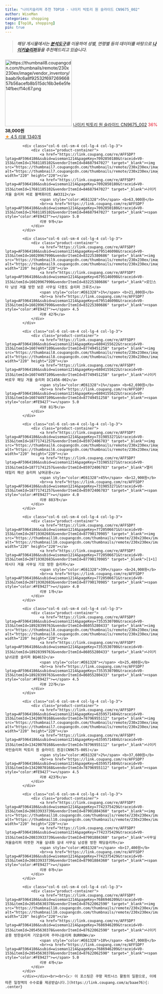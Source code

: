 ```yaml
---
title: "나이키슬리퍼 추천 TOP10 - 나이키 빅토리 원 슬라이드 CN9675_002"
author: WiseMan
categories: shopping
tags: [Top10, shopping]
pin: true
---
```


> ##### 해당 게시물에서는 [**분석도구**](https://itemscout.io/)를 이용하여 **성별**, **연령별** 등의 데이터를 바탕으로 [**나이키슬리퍼**](https://link.coupang.com/a/baae76)들을 추천해드리고 있습니다.
<div class="container"><div class="row">
            <div class="col-6 col-sm-4 col-lg-4 col-lg-3">
                <div class="product-container">
                    <a href="https://link.coupang.com/re/AFFSDP?lptag=AF5964186&subid=wiseman1214&pageKey=4806043589&traceid=V0-153&itemId=6176630195&vendorItemId=87031197530" target="_blank"><img src="https://thumbnail8.coupangcdn.com/thumbnails/remote/230x230ex/image/vendor_inventory/baab/9c6a8f92532f69726966857b56acefb8b515dc16b3e6e5fe14fbecf14c67.png" alt="https://thumbnail8.coupangcdn.com/thumbnails/remote/230x230ex/image/vendor_inventory/baab/9c6a8f92532f69726966857b56acefb8b515dc16b3e6e5fe14fbecf14c67.png" width="220" height="220"></a>
                    <a href="https://link.coupang.com/re/AFFSDP?lptag=AF5964186&subid=wiseman1214&pageKey=4806043589&traceid=V0-153&itemId=6176630195&vendorItemId=87031197530" target="_blank">나이키 빅토리 원 슬라이드 CN9675_002</a>
                    <span style="color:#E61328">36%</span> <b>38,000원</b>
                    <br><a href="https://link.coupang.com/re/AFFSDP?lptag=AF5964186&subid=wiseman1214&pageKey=4806043589&traceid=V0-153&itemId=6176630195&vendorItemId=87031197530" target="_blank"><span style="color:#FE9427">★</span> 4.5
                    리뷰 1340개</a>
                </div>
            </div>
            
            <div class="col-6 col-sm-4 col-lg-4 col-lg-3">
                <div class="product-container">
                    <a href="https://link.coupang.com/re/AFFSDP?lptag=AF5964186&subid=wiseman1214&pageKey=7092850180&traceid=V0-153&itemId=17681185102&vendorItemId=84687947027" target="_blank"><img src="https://thumbnail7.coupangcdn.com/thumbnails/remote/230x230ex/image/vendor_inventory/9c38/baaaad773428975ddc9b44f803838da95436a12081c43196d726592cf120.png" alt="https://thumbnail7.coupangcdn.com/thumbnails/remote/230x230ex/image/vendor_inventory/9c38/baaaad773428975ddc9b44f803838da95436a12081c43196d726592cf120.png" width="220" height="220"></a>
                    <a href="https://link.coupang.com/re/AFFSDP?lptag=AF5964186&subid=wiseman1214&pageKey=7092850180&traceid=V0-153&itemId=17681185102&vendorItemId=84687947027" target="_blank">나이키 겨울 슬리퍼 버로 블랙화이트 AW3312</a>
                    <span style="color:#E61328">5%</span> <b>63,900원</b>
                    <br><a href="https://link.coupang.com/re/AFFSDP?lptag=AF5964186&subid=wiseman1214&pageKey=7092850180&traceid=V0-153&itemId=17681185102&vendorItemId=84687947027" target="_blank"><span style="color:#FE9427">★</span> 5.0
                    리뷰 9개</a>
                </div>
            </div>
            
            <div class="col-6 col-sm-4 col-lg-4 col-lg-3">
                <div class="product-container">
                    <a href="https://link.coupang.com/re/AFFSDP?lptag=AF5964186&subid=wiseman1214&pageKey=6795146098&traceid=V0-153&itemId=16020967990&vendorItemId=83225380686" target="_blank"><img src="https://thumbnail9.coupangcdn.com/thumbnails/remote/230x230ex/image/vendor_inventory/025e/0e6d29de9c00e325b19e68719681b4964346888417bb3720b9c138b4bd6f.jpg" alt="https://thumbnail9.coupangcdn.com/thumbnails/remote/230x230ex/image/vendor_inventory/025e/0e6d29de9c00e325b19e68719681b4964346888417bb3720b9c138b4bd6f.jpg" width="220" height="220"></a>
                    <a href="https://link.coupang.com/re/AFFSDP?lptag=AF5964186&subid=wiseman1214&pageKey=6795146098&traceid=V0-153&itemId=16020967990&vendorItemId=83225380686" target="_blank">로딘스타 남성 겨울 방한 보온 사무실 다용도 슬리퍼 크루즈</a>
                    <span style="color:#E61328">1%</span> <b>21,800원</b>
                    <br><a href="https://link.coupang.com/re/AFFSDP?lptag=AF5964186&subid=wiseman1214&pageKey=6795146098&traceid=V0-153&itemId=16020967990&vendorItemId=83225380686" target="_blank"><span style="color:#FE9427">★</span> 4.5
                    리뷰 42개</a>
                </div>
            </div>
            
            <div class="col-6 col-sm-4 col-lg-4 col-lg-3">
                <div class="product-container">
                    <a href="https://link.coupang.com/re/AFFSDP?lptag=AF5964186&subid=wiseman1214&pageKey=6804155622&traceid=V0-153&itemId=16074497109&vendorItemId=87749451258" target="_blank"><img src="https://thumbnail8.coupangcdn.com/thumbnails/remote/230x230ex/image/vendor_inventory/05db/3645829e36299571f1f834e5a9d8154b28ecda1be36f2dbb83bcb46d770d.jpg" alt="https://thumbnail8.coupangcdn.com/thumbnails/remote/230x230ex/image/vendor_inventory/05db/3645829e36299571f1f834e5a9d8154b28ecda1be36f2dbb83bcb46d770d.jpg" width="220" height="220"></a>
                    <a href="https://link.coupang.com/re/AFFSDP?lptag=AF5964186&subid=wiseman1214&pageKey=6804155622&traceid=V0-153&itemId=16074497109&vendorItemId=87749451258" target="_blank">나이키 버로우 패딩 겨울 슬리퍼 DC1456-002</a>
                    <span style="color:#E61328">1%</span> <b>62,690원</b>
                    <br><a href="https://link.coupang.com/re/AFFSDP?lptag=AF5964186&subid=wiseman1214&pageKey=6804155622&traceid=V0-153&itemId=16074497109&vendorItemId=87749451258" target="_blank"><span style="color:#FE9427">★</span> 5.0
                    리뷰 81개</a>
                </div>
            </div>
            
            <div class="col-6 col-sm-4 col-lg-4 col-lg-3">
                <div class="product-container">
                    <a href="https://link.coupang.com/re/AFFSDP?lptag=AF5964186&subid=wiseman1214&pageKey=7319853271&traceid=V0-153&itemId=18771741257&vendorItemId=85972406783" target="_blank"><img src="https://thumbnail6.coupangcdn.com/thumbnails/remote/230x230ex/image/vendor_inventory/a722/a0c9d044090bd2e2bd2cdc2845bf30ed7a149c3a380c9c6ab10eb355944f.png" alt="https://thumbnail6.coupangcdn.com/thumbnails/remote/230x230ex/image/vendor_inventory/a722/a0c9d044090bd2e2bd2cdc2845bf30ed7a149c3a380c9c6ab10eb355944f.png" width="220" height="220"></a>
                    <a href="https://link.coupang.com/re/AFFSDP?lptag=AF5964186&subid=wiseman1214&pageKey=7319853271&traceid=V0-153&itemId=18771741257&vendorItemId=85972406783" target="_blank">엘리 데일리 패션 슬리퍼 남여공용</a>
                    <span style="color:#E61328">45%</span> <b>12,900원</b>
                    <br><a href="https://link.coupang.com/re/AFFSDP?lptag=AF5964186&subid=wiseman1214&pageKey=7319853271&traceid=V0-153&itemId=18771741257&vendorItemId=85972406783" target="_blank"><span style="color:#FE9427">★</span> 4.0
                    리뷰 883개</a>
                </div>
            </div>
            
            <div class="col-6 col-sm-4 col-lg-4 col-lg-3">
                <div class="product-container">
                    <a href="https://link.coupang.com/re/AFFSDP?lptag=AF5964186&subid=wiseman1214&pageKey=7720506671&traceid=V0-153&itemId=20719302683&vendorItemId=87790170985" target="_blank"><img src="https://thumbnail10.coupangcdn.com/thumbnails/remote/230x230ex/image/vendor_inventory/9e28/13cf959f223ad32cfb4553caafcfcc116c83682c8dd1e102e36c21a37207.png" alt="https://thumbnail10.coupangcdn.com/thumbnails/remote/230x230ex/image/vendor_inventory/9e28/13cf959f223ad32cfb4553caafcfcc116c83682c8dd1e102e36c21a37207.png" width="220" height="220"></a>
                    <a href="https://link.coupang.com/re/AFFSDP?lptag=AF5964186&subid=wiseman1214&pageKey=7720506671&traceid=V0-153&itemId=20719302683&vendorItemId=87790170985" target="_blank">[1+1] 따시다 겨울 사무실 기모 방한 슬리퍼</a>
                    <span style="color:#E61328">39%</span> <b>24,900원</b>
                    <br><a href="https://link.coupang.com/re/AFFSDP?lptag=AF5964186&subid=wiseman1214&pageKey=7720506671&traceid=V0-153&itemId=20719302683&vendorItemId=87790170985" target="_blank"><span style="color:#FE9427">★</span> 4.0
                    리뷰 1개</a>
                </div>
            </div>
            
            <div class="col-6 col-sm-4 col-lg-4 col-lg-3">
                <div class="product-container">
                    <a href="https://link.coupang.com/re/AFFSDP?lptag=AF5964186&subid=wiseman1214&pageKey=7353530700&traceid=V0-153&itemId=18928399763&vendorItemId=86055280433" target="_blank"><img src="https://thumbnail8.coupangcdn.com/thumbnails/remote/230x230ex/image/vendor_inventory/ea21/a4ce1a5dd2ffa8150172bd0bcafb74e988b55d05aa12dd24f57c651403b2.jpg" alt="https://thumbnail8.coupangcdn.com/thumbnails/remote/230x230ex/image/vendor_inventory/ea21/a4ce1a5dd2ffa8150172bd0bcafb74e988b55d05aa12dd24f57c651403b2.jpg" width="220" height="220"></a>
                    <a href="https://link.coupang.com/re/AFFSDP?lptag=AF5964186&subid=wiseman1214&pageKey=7353530700&traceid=V0-153&itemId=18928399763&vendorItemId=86055280433" target="_blank">나이키 남녀공용 슬리퍼 BQ4632</a>
                    <span style="color:#E61328"></span> <b>25,480원</b>
                    <br><a href="https://link.coupang.com/re/AFFSDP?lptag=AF5964186&subid=wiseman1214&pageKey=7353530700&traceid=V0-153&itemId=18928399763&vendorItemId=86055280433" target="_blank"><span style="color:#FE9427">★</span> 4.5
                    리뷰 22개</a>
                </div>
            </div>
            
            <div class="col-6 col-sm-4 col-lg-4 col-lg-3">
                <div class="product-container">
                    <a href="https://link.coupang.com/re/AFFSDP?lptag=AF5964186&subid=wiseman1214&pageKey=6359571484&traceid=V0-153&itemId=13420070168&vendorItemId=78796955112" target="_blank"><img src="https://thumbnail7.coupangcdn.com/thumbnails/remote/230x230ex/image/vendor_inventory/3c2f/a79ea114de545ccc7b560bc74f6a80d0ff5f4709ae604a76494a5b061e93.jpg" alt="https://thumbnail7.coupangcdn.com/thumbnails/remote/230x230ex/image/vendor_inventory/3c2f/a79ea114de545ccc7b560bc74f6a80d0ff5f4709ae604a76494a5b061e93.jpg" width="220" height="220"></a>
                    <a href="https://link.coupang.com/re/AFFSDP?lptag=AF5964186&subid=wiseman1214&pageKey=6359571484&traceid=V0-153&itemId=13420070168&vendorItemId=78796955112" target="_blank">나이키 국민슬리퍼 빅토리 원 슬라이드 흰검(CN9675-005)</a>
                    <span style="color:#E61328">2%</span> <b>37,600원</b>
                    <br><a href="https://link.coupang.com/re/AFFSDP?lptag=AF5964186&subid=wiseman1214&pageKey=6359571484&traceid=V0-153&itemId=13420070168&vendorItemId=78796955112" target="_blank"><span style="color:#FE9427">★</span> 4.5
                    리뷰 423개</a>
                </div>
            </div>
            
            <div class="col-6 col-sm-4 col-lg-4 col-lg-3">
                <div class="product-container">
                    <a href="https://link.coupang.com/re/AFFSDP?lptag=AF5964186&subid=wiseman1214&pageKey=7742375429&traceid=V0-153&itemId=20833933739&vendorItemId=87901884360" target="_blank"><img src="https://thumbnail10.coupangcdn.com/thumbnails/remote/230x230ex/image/vendor_inventory/8a6c/8c9a2ef57d9307f063bf1a7401dbd34877daa970c4c8c5b09095e9960001.jpg" alt="https://thumbnail10.coupangcdn.com/thumbnails/remote/230x230ex/image/vendor_inventory/8a6c/8c9a2ef57d9307f063bf1a7401dbd34877daa970c4c8c5b09095e9960001.jpg" width="220" height="220"></a>
                    <a href="https://link.coupang.com/re/AFFSDP?lptag=AF5964186&subid=wiseman1214&pageKey=7742375429&traceid=V0-153&itemId=20833933739&vendorItemId=87901884360" target="_blank">사무실겨울슬리퍼 따뜻한 겨울 실내화 실내 사무실 남성용 방한 패딩슬리퍼</a>
                    <span style="color:#E61328"></span> <b>17,400원</b>
                    <br><a href="https://link.coupang.com/re/AFFSDP?lptag=AF5964186&subid=wiseman1214&pageKey=7742375429&traceid=V0-153&itemId=20833933739&vendorItemId=87901884360" target="_blank"><span style="color:#FE9427">★</span> 
                    리뷰 0개</a>
                </div>
            </div>
            
            <div class="col-6 col-sm-4 col-lg-4 col-lg-3">
                <div class="product-container">
                    <a href="https://link.coupang.com/re/AFFSDP?lptag=AF5964186&subid=wiseman1214&pageKey=7686946209&traceid=V0-153&itemId=20545630378&vendorItemId=87622062590" target="_blank"><img src="https://thumbnail10.coupangcdn.com/thumbnails/remote/230x230ex/image/vendor_inventory/84e8/59eb300f5d76b8cbbb4f6d0221dc4e26b934726fc6b4f74643d5c12821c2.jpg" alt="https://thumbnail10.coupangcdn.com/thumbnails/remote/230x230ex/image/vendor_inventory/84e8/59eb300f5d76b8cbbb4f6d0221dc4e26b934726fc6b4f74643d5c12821c2.jpg" width="220" height="220"></a>
                    <a href="https://link.coupang.com/re/AFFSDP?lptag=AF5964186&subid=wiseman1214&pageKey=7686946209&traceid=V0-153&itemId=20545630378&vendorItemId=87622062590" target="_blank">나이키 공용 방한슬리퍼 기모슬리퍼 주머니슬리퍼 BURROW</a>
                    <span style="color:#E61328">18%</span> <b>67,900원</b>
                    <br><a href="https://link.coupang.com/re/AFFSDP?lptag=AF5964186&subid=wiseman1214&pageKey=7686946209&traceid=V0-153&itemId=20545630378&vendorItemId=87622062590" target="_blank"><span style="color:#FE9427">★</span> 5.0
                    리뷰 4개</a>
                </div>
            </div>
            </div></div><br><br>[👉 이 포스팅은 쿠팡 파트너스 활동의 일환으로, 이에 따른 일정액의 수수료를 제공받습니다.](https://link.coupang.com/a/baae76){: .center}